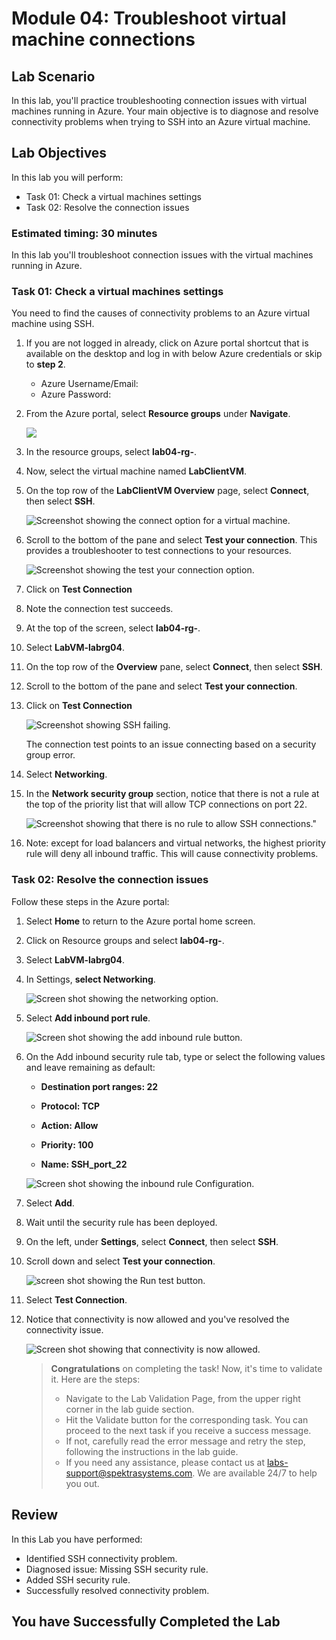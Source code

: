 # Module 04: Troubleshoot virtual machine connections

## Lab Scenario

In this lab, you'll practice troubleshooting connection issues with virtual machines running in Azure. Your main objective is to diagnose and resolve connectivity problems when trying to SSH into an Azure virtual machine.

## Lab Objectives

In this lab you will perform:

+ Task 01: Check a virtual machines settings
+ Task 02: Resolve the connection issues

### Estimated timing: 30 minutes

In this lab you'll troubleshoot connection issues with the virtual machines running in Azure.

### Task 01: Check a virtual machines settings

You need to find the causes of connectivity problems to an Azure virtual machine using SSH.

1.  If you are not logged in already, click on Azure portal shortcut that is available on the desktop and log in with below Azure credentials or skip to **step 2**.
    * Azure Username/Email: <inject key="AzureAdUserEmail"></inject> 
    * Azure Password: <inject key="AzureAdUserPassword"></inject>
   
1. From the Azure portal, select **Resource groups** under **Navigate**.

    ![](../media/mod1-navigate.png)

1. In the resource groups, select **lab04-rg-<inject key="DeploymentID" enableCopy="false"/>**.

1. Now, select the virtual machine named **LabClientVM**.

1. On the top row of the **LabClientVM Overview** page, select **Connect**, then select **SSH**.

   ![Screenshot showing the connect option for a virtual machine.](../media/Az-720-4-1.png)

1. Scroll to the bottom of the pane and select **Test your connection**. This provides a troubleshooter to test connections to your resources.

   ![Screenshot showing the test your connection option.](../media/Az-720-4-2.png)

1. Click on **Test Connection**

1. Note the connection test succeeds.

1. At the top of the screen, select **lab04-rg-<inject key="DeploymentID" enableCopy="false"/>**.

1. Select **LabVM-labrg04**.

1. On the top row of the **Overview** pane, select **Connect**, then select **SSH**.

1. Scroll to the bottom of the pane and select **Test your connection**.

1. Click on **Test Connection**

    ![Screenshot showing SSH failing.](../media/az-720-4-n2.png)

    The connection test points to an issue connecting based on a security group error.

1. Select **Networking**.

1. In the **Network security group** section, notice that there is not a rule at the top of the priority list that will allow TCP connections on port 22.

    ![Screenshot showing that there is no rule to allow SSH connections."](../media/Az-720-4-4.png)

1. Note: except for load balancers and virtual networks, the highest priority rule will deny all inbound traffic. This will cause connectivity problems.

### Task 02: Resolve the connection issues

Follow these steps in the Azure portal:

1. Select **Home** to return to the Azure portal home screen.

1. Click on Resource groups and select **lab04-rg-<inject key="DeploymentID" enableCopy="false"/>**.

1. Select **LabVM-labrg04**.

1. In Settings, **select Networking**.

   ![Screen shot showing the networking option.](../media/Az-720-4-5.png)

1. Select **Add inbound port rule**.

   ![Screen shot showing the add inbound rule button.](../media/Az-720-4-6.png)

1. On the Add inbound security rule tab, type or select the following values and leave remaining as default:

   - **Destination port ranges: 22**
  
   - **Protocol: TCP**

   - **Action: Allow**

   - **Priority: 100**

   - **Name: SSH_port_22**

    ![Screen shot showing the inbound rule Configuration.](../media/Az-720-4-7.png)

1. Select **Add**.

1. Wait until the security rule has been deployed.

1. On the left, under **Settings**, select **Connect**, then select **SSH**.

1. Scroll down and select **Test your connection**.

   ![screen shot showing the Run test button.](../media/az720-4n3.png)

1. Select **Test Connection**.

1. Notice that connectivity is now allowed and you've resolved the connectivity issue.

   ![Screen shot showing that connectivity is now allowed.](../media/Az-720-4-10.png)

    > **Congratulations** on completing the task! Now, it's time to validate it. Here are the steps:
    > - Navigate to the Lab Validation Page, from the upper right corner in the lab guide section.
    > - Hit the Validate button for the corresponding task. You can proceed to the next task if you receive a success message.
    > - If not, carefully read the error message and retry the step, following the instructions in the lab guide.
    > - If you need any assistance, please contact us at labs-support@spektrasystems.com. We are available 24/7 to help you out.

## Review

In this Lab you have performed:

- Identified SSH connectivity problem.
- Diagnosed issue: Missing SSH security rule.
- Added SSH security rule.
- Successfully resolved connectivity problem.

## You have Successfully Completed the Lab
